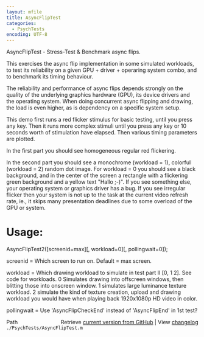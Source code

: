 ```yaml
---
layout: mfile
title: AsyncFlipTest
categories:
  - PsychTests
encoding: UTF-8
---
```


AsyncFlipTest - Stress-Test & Benchmark async flips.

This exercises the async flip implementation in some simulated
workloads, to test its reliability on a given GPU + driver + operaring
system combo, and to benchmark its timing behaviour.

The reliability and performance of async flips depends strongly
on the quality of the underlying graphics hardware \(GPU\), its
device drivers and the operating system. When doing concurrent
async flipping and drawing, the load is even higher, as is
dependency on a specific system setup.

This demo first runs a red flicker stimulus for basic testing,
until you press any key. Then it runs more complex stimuli
until you press any key or 10 seconds worth of stimulation have
elapsed. Then various timing parameters are plotted.

In the first part you should see homogeneous regular red
flickering.

In the second part you should see a monochrome \(workload = 1\),
colorful \(workload = 2\) random dot image. For workload = 0
you should see a black background, and in the center of the
screen a rectangle with a flickering green background and a
yellow text "Hallo ;-\)". If you see something else, your
operating system or graphics driver has a bug. If you see
irregular flicker then your system is not up to the task at
the current video refresh rate, ie., it skips many presentation
deadlines due to some overload of the GPU or system.

# Usage:

AsyncFlipTest2\(\[screenid=max\]\[, workload=0\]\[, pollingwait=0\]\);

screenid = Which screen to run on. Default = max screen.

workload = Which drawing workload to simulate in test part II \[0, 1 2\].
           See code for workloads. 0 Simulates drawing into offscreen
           windows, then blitting those into onscreen window.
           1 simulates large luminance texture workload.
           2 simulate the kind of texture creation, upload and
           drawing workload you would have when playing back 1920x1080p
           HD video in color.

pollingwait = Use 'AsyncFlipCheckEnd' instead of 'AsyncFlipEnd'
              in 1st test?



<div class="code_header" style="text-align:right;">
  <span style="float:left;">Path&nbsp;&nbsp;</span> <span class="counter">Retrieve <a href=
  "https://raw.github.com/Psychtoolbox-3/Psychtoolbox-3/beta/./PsychTests/AsyncFlipTest.m">current version from GitHub</a> | View <a href=
  "https://github.com/Psychtoolbox-3/Psychtoolbox-3/commits/beta/./PsychTests/AsyncFlipTest.m">changelog</a></span>
</div>
<div class="code">
  <code>./PsychTests/AsyncFlipTest.m</code>
</div>
